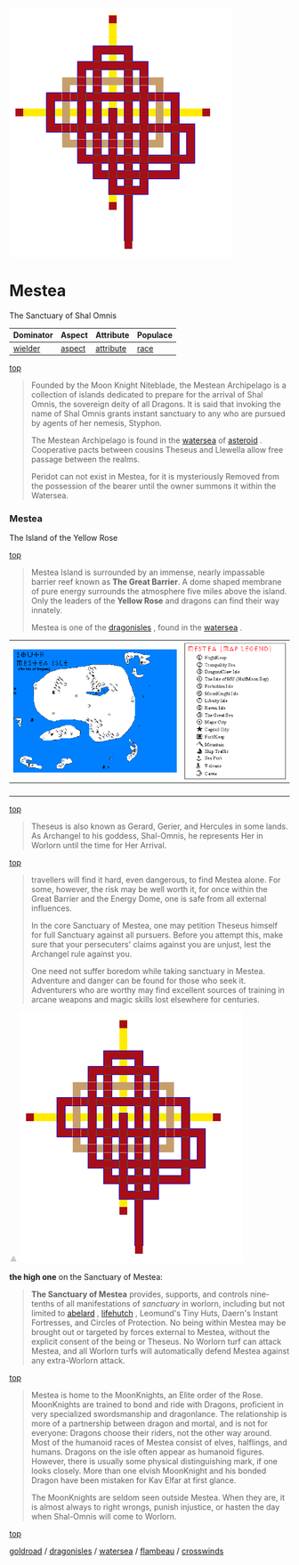 ![pattern](assets/pattern.gif)

# Mestea

The Sanctuary of Shal Omnis

|  Dominator           |  Aspect            |  Attribute               |  Populace      | 
| -------------------- | ------------------ | ------------------------ | -------------- | 
|  [wielder](wielder)  |  [aspect](aspect)  |  [attribute](attribute)  |  [race](race)  | 

 [top](#top) 
>
>  Founded by the Moon Knight Niteblade, the Mestean Archipelago is a collection of islands dedicated to prepare for the arrival of Shal Omnis, the sovereign deity of all Dragons. It is said that invoking the name of Shal Omnis grants instant sanctuary to any who are pursued by agents of her nemesis, Styphon.
>
>  The Mestean Archipelago is found in the  [watersea](watersea.md)  of  [asteroid](asteroid.md) . Cooperative pacts between cousins Theseus and Llewella allow free passage between the realms.
>
>  Peridot can not exist in Mestea, for it is mysteriously Removed from the possession of the bearer until the owner summons it within the Watersea.

### Mestea

The Island of the Yellow Rose

 [top](#top) 
>
>  Mestea Island is surrounded by an immense, nearly impassable barrier reef known as **The Great Barrier**. A dome shaped membrane of pure energy surrounds the atmosphere five miles above the island. Only the leaders of the **Yellow Rose** and dragons can find their way innately. 
>
>  Mestea is one of the  [dragonisles](dragonisles.md) , found in the  [watersea](watersea.md) .

|  ![mestea](assets/mestea.gif)  |  ![mestea-legend](assets/mestea-legend.gif)  | 
| ------------------------------ | -------------------------------------------- | 
| &nbsp;                         | &nbsp;                                       | 

 [top](#top) 
>
>  Theseus is also known as Gerard, Gerier, and Hercules in some lands. As Archangel to his goddess, Shal-Omnis, he represents Her in Worlorn until the time for Her Arrival.

 [top](#top) 
>
>  travellers will find it hard, even dangerous, to find Mestea alone. For some, however, the risk may be well worth it, for once within the Great Barrier and the Energy Dome, one is safe from all external influences. 
>
>  In the core Sanctuary of Mestea, one may petition Theseus himself for full Sanctuary against all pursuers. Before you attempt this, make sure that your persecuters' claims against you are unjust, lest the Archangel rule against you.
>
>  One need not suffer boredom while taking sanctuary in Mestea. Adventure and danger can be found for those who seek it. Adventurers who are worthy may find excellent sources of training in arcane weapons and magic skills lost elsewhere for centuries.

 ![arrow_up](assets/arrow_up.gif) 
 ![pattern](assets/pattern.gif) 

 **the high one** on the Sanctuary of Mestea:
>
>  **The Sanctuary of Mestea** provides, supports, and controls nine-tenths of all manifestations of *sanctuary* in worlorn, including but not limited to  [abelard](abelard.md) ,  [lifehutch](lifehutch.md) , Leomund's Tiny Huts, Daern's Instant Fortresses, and Circles of Protection. No being within Mestea may be brought out or targeted by forces external to Mestea, without the explicit consent of the being or Theseus. No Worlorn turf can attack Mestea, and all Worlorn turfs will automatically defend Mestea against any extra-Worlorn attack.

 [top](#top) 
>
>  Mestea is home to the MoonKnights, an Elite order of the Rose. MoonKnights are trained to bond and ride with Dragons, proficient in very specialized swordsmanship and dragonlance. The relationship is more of a partnership between dragon and mortal, and is not for everyone: Dragons choose their riders, not the other way around. Most of the humanoid races of Mestea consist of elves, halflings, and humans. Dragons on the isle often appear as humanoid figures. However, there is usually some physical distinguishing mark, if one looks closely. More than one elvish MoonKnight and his bonded Dragon have been mistaken for Kav Elfar at first glance.
>
>  The MoonKnights are seldom seen outside Mestea. When they are, it is almost always to right wrongs, punish injustice, or hasten the day when Shal-Omnis will come to Worlorn.

 [top](#top) 

  [goldroad](goldroad.md)  /  [dragonisles](dragonisles.md)  /  [watersea](watersea.md)  /  [flambeau](flambeau.md)  /  [crosswinds](crosswinds.md)  

 